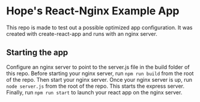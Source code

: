 # Hope's React-Nginx Example App
This repo is made to test out a possible optimized app configuration. It was created with create-react-app and runs with an nginx server.

## Starting the app
Configure an nginx server to point to the server.js file in the build folder of this repo. Before starting your nginx server, run `npm run build` from the root of the repo. Then start your nginx server. Once your nginx server is up, run `node server.js` from the root of the repo. This starts the express server. Finally, run `npm run start` to launch your react app on the nginx server.
